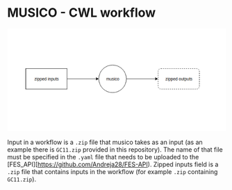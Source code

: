 # MUSICO - CWL workflow

![Workflow](https://github.com/Andreja28/cloud-workflows/blob/master/cwl/musico-cwl/musico.png)

Input in a workflow is a `.zip` file that musico takes as an input (as an example there is `GC11.zip` provided in this repository). The name of that file must be specified in the `.yaml` file that needs to be uploaded to the [FES_API][https://github.com/Andreja28/FES-API). Zipped inputs field is a `.zip` file that contains inputs in the workflow (for example `.zip` containing `GC11.zip`). 